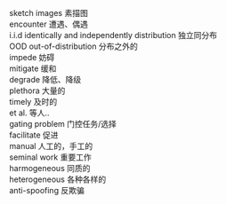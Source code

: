 sketch images 素描图  
encounter 遭遇、偶遇  
i.i.d identically and independently distribution 独立同分布  
OOD out-of-distribution 分布之外的  
impede 妨碍  
mitigate 缓和  
degrade 降低、降级  
plethora 大量的  
timely 及时的  
et al. 等人..  
gating problem 门控任务/选择  
facilitate 促进  
manual 人工的，手工的  
seminal work 重要工作  
harmogeneous 同质的  
heterogeneous 各种各样的  
anti-spoofing 反欺骗  
